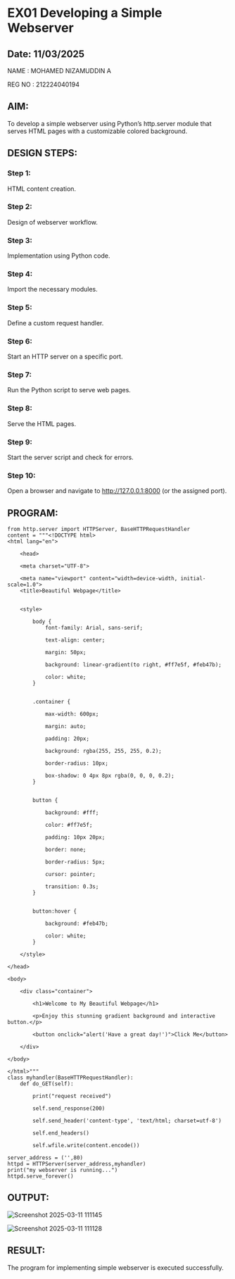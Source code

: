 # EX01 Developing a Simple Webserver
## Date: 11/03/2025

NAME : MOHAMED NIZAMUDDIN A

REG NO : 212224040194 

## AIM:
To develop a simple webserver using Python’s http.server module that serves HTML pages with a customizable colored background.

## DESIGN STEPS:
### Step 1: 
HTML content creation.

### Step 2:
Design of webserver workflow.

### Step 3:
Implementation using Python code.

### Step 4:
Import the necessary modules.

### Step 5:
Define a custom request handler.

### Step 6:
Start an HTTP server on a specific port.

### Step 7:
Run the Python script to serve web pages.

### Step 8:
Serve the HTML pages.

### Step 9:
Start the server script and check for errors.

### Step 10:
Open a browser and navigate to http://127.0.0.1:8000 (or the assigned port).

## PROGRAM:

~~~
from http.server import HTTPServer, BaseHTTPRequestHandler
content = """<!DOCTYPE html>
<html lang="en">

    <head>
    
    <meta charset="UTF-8">
    
    <meta name="viewport" content="width=device-width, initial-scale=1.0">
    <title>Beautiful Webpage</title>
    
    
    <style>
    
        body {
            font-family: Arial, sans-serif;
        
            text-align: center;
            
            margin: 50px;
            
            background: linear-gradient(to right, #ff7e5f, #feb47b);
            
            color: white;
        }
        
        
        .container {
        
            max-width: 600px;
            
            margin: auto;
            
            padding: 20px;
            
            background: rgba(255, 255, 255, 0.2);
            
            border-radius: 10px;
            
            box-shadow: 0 4px 8px rgba(0, 0, 0, 0.2);
        }
        
        
        button {
        
            background: #fff;
            
            color: #ff7e5f;
            
            padding: 10px 20px;
            
            border: none;
            
            border-radius: 5px;
            
            cursor: pointer;
            
            transition: 0.3s;
        }
        
        
        button:hover {
        
            background: #feb47b;
            
            color: white;
        }
        
    </style>

</head>

<body>

    <div class="container">
    
        <h1>Welcome to My Beautiful Webpage</h1>
        
        <p>Enjoy this stunning gradient background and interactive button.</p>
        
        <button onclick="alert('Have a great day!')">Click Me</button>
    
    </div>

</body>

</html>"""
class myhandler(BaseHTTPRequestHandler):
    def do_GET(self):
    
        print("request received")
        
        self.send_response(200)
        
        self.send_header('content-type', 'text/html; charset=utf-8')
        
        self.end_headers()
        
        self.wfile.write(content.encode())

server_address = ('',80)
httpd = HTTPServer(server_address,myhandler)
print("my webserver is running...")
httpd.serve_forever()
~~~



## OUTPUT:


![Screenshot 2025-03-11 111145](https://github.com/user-attachments/assets/5b75997f-b424-474d-9045-b1bf90e7b9be)


![Screenshot 2025-03-11 111128](https://github.com/user-attachments/assets/2e313e36-ca8d-4518-8630-86684e4d59cb)

## RESULT:

The program for implementing simple webserver is executed successfully.


